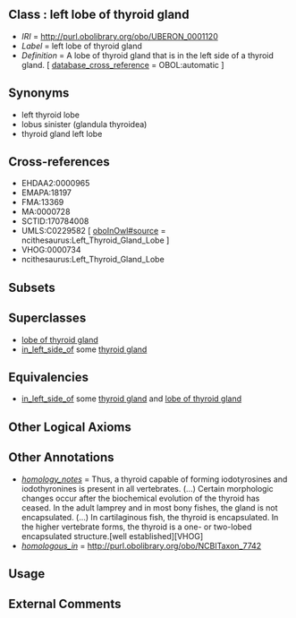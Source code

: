 
## Class : left lobe of thyroid gland

 * *IRI* = http://purl.obolibrary.org/obo/UBERON_0001120
 * *Label* = left lobe of thyroid gland
 * *Definition* = A lobe of thyroid gland that is in the left side of a thyroid gland. [ [database_cross_reference](../../ef/oboInOwl#hasDbXref.md) = OBOL:automatic ]

## Synonyms

 * left thyroid lobe
 * lobus sinister (glandula thyroidea)
 * thyroid gland left lobe

## Cross-references

 * EHDAA2:0000965
 * EMAPA:18197
 * FMA:13369
 * MA:0000728
 * SCTID:170784008
 * UMLS:C0229582 [ [oboInOwl#source](../../ce/oboInOwl#source.md) = ncithesaurus:Left_Thyroid_Gland_Lobe ]
 * VHOG:0000734
 * ncithesaurus:Left_Thyroid_Gland_Lobe

## Subsets


## Superclasses

 * [lobe of thyroid gland](../../UBERON/18/UBERON_0001118.md)
 * [in_left_side_of](../../BSPO/20/BSPO_0000120.md) some [thyroid gland](../../UBERON/46/UBERON_0002046.md)

## Equivalencies

 * [in_left_side_of](../../BSPO/20/BSPO_0000120.md) some [thyroid gland](../../UBERON/46/UBERON_0002046.md) and [lobe of thyroid gland](../../UBERON/18/UBERON_0001118.md)

## Other Logical Axioms


## Other Annotations

 * *[homology_notes](../../UBPROP/03/UBPROP_0000003.md)* = Thus, a thyroid capable of forming iodotyrosines and iodothyronines is present in all vertebrates. (...) Certain morphologic changes occur after the biochemical evolution of the thyroid has ceased. In the adult lamprey and in most bony fishes, the gland is not encapsulated. (...) In cartilaginous fish, the thyroid is encapsulated. In the higher vertebrate forms, the thyroid is a one- or two-lobed encapsulated structure.[well established][VHOG]
 * *[homologous_in](../../core#homologous/in/core#homologous_in.md)* = http://purl.obolibrary.org/obo/NCBITaxon_7742

## Usage


## External Comments

